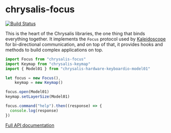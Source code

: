 chrysalis-focus
===============

[![Build Status](https://travis-ci.org/Lepidopterarium/chrysalis-focus.svg?branch=master)](https://travis-ci.org/Lepidopterarium/chrysalis-focus)

This is the heart of the Chrysalis libraries, the one thing that binds
everything together. It implements the `Focus` protocol used by
[Kaleidoscope][k:focus] for bi-directional communication, and on top of that, it
provides hooks and methods to build complex applications on top.

 [k:focus]: https://github.com/keyboardio/Kaleidoscope-Focus

```js
import Focus from "chrysalis-focus"
import Keymap from "chrysalis-keymap"
import { Model01 } from "chrysalis-hardware-keyboardio-model01"

let focus = new Focus(),
    keymap = new Keymap()

focus.open(Model01)
keymap.setLayerSize(Model01)

focus.command("help").then((response) => {
  console.log(response)
})
```

[Full API documentation][api-docs]

 [api-docs]: https://lepidopterarium.github.io/chrysalis-focus/
